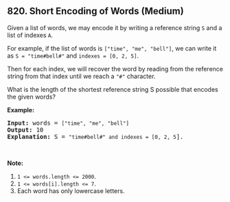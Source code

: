 ## 820. Short Encoding of Words (Medium)

<p>Given a list of words, we may encode it by writing a reference string <code>S</code> and a list of indexes <code>A</code>.</p>

<p>For example, if the list of words is <code>[&quot;time&quot;, &quot;me&quot;, &quot;bell&quot;]</code>, we can write it as <code>S = &quot;time#bell#&quot;</code>&nbsp;and <code>indexes = [0, 2, 5]</code>.</p>

<p>Then for each index, we will recover the word by reading from the reference string from that index until we reach a <code>&quot;#&quot;</code> character.</p>

<p>What is the length of the shortest reference string S possible that encodes the given words?</p>

<p><strong>Example:</strong></p>

<pre>
<strong>Input:</strong> words = <code>[&quot;time&quot;, &quot;me&quot;, &quot;bell&quot;]</code>
<strong>Output:</strong> 10
<strong>Explanation:</strong> S = <code>&quot;time#bell#&quot; and indexes = [0, 2, 5</code>].
</pre>

<p>&nbsp;</p>

<p><strong>Note:</strong></p>

<ol>
	<li><code>1 &lt;= words.length&nbsp;&lt;= 2000</code>.</li>
	<li><code>1 &lt;=&nbsp;words[i].length&nbsp;&lt;= 7</code>.</li>
	<li>Each word&nbsp;has only&nbsp;lowercase letters.</li>
</ol>

